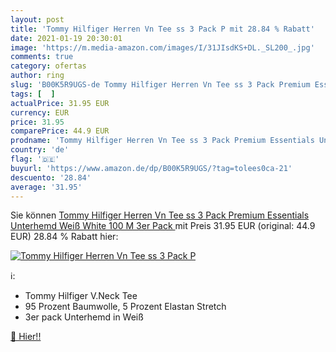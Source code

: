 ```yaml
---
layout: post
title: 'Tommy Hilfiger Herren Vn Tee ss 3 Pack P mit 28.84 % Rabatt'
date: 2021-01-19 20:30:01
image: 'https://m.media-amazon.com/images/I/31JIsdKS+DL._SL200_.jpg'
comments: true
category: ofertas
author: ring
slug: 'B00K5R9UGS-de Tommy Hilfiger Herren Vn Tee ss 3 Pack Premium Essentials...'
tags: [  ]
actualPrice: 31.95 EUR
currency: EUR
price: 31.95
comparePrice: 44.9 EUR
prodname: 'Tommy Hilfiger Herren Vn Tee ss 3 Pack Premium Essentials Unterhemd  Weiß  White 100   M  3er Pack '
country: 'de'
flag: '🇩🇪'
buyurl: 'https://www.amazon.de/dp/B00K5R9UGS/?tag=tolees0ca-21'
descuento: '28.84'
average: '31.95'
---
```


Sie können [Tommy Hilfiger Herren Vn Tee ss 3 Pack Premium Essentials Unterhemd  Weiß  White 100   M  3er Pack ](https://www.amazon.de/dp/B00K5R9UGS/?tag=tolees0ca-21) mit Preis 31.95 EUR (original: 44.9 EUR) 28.84 % Rabatt hier:

[![Tommy Hilfiger Herren Vn Tee ss 3 Pack P](https://m.media-amazon.com/images/I/31JIsdKS+DL._SL200_.jpg)](https://www.amazon.de/dp/B00K5R9UGS/?tag=tolees0ca-21)

ℹ️:

- Tommy Hilfiger V.Neck Tee
- 95 Prozent Baumwolle, 5 Prozent Elastan Stretch
- 3er pack Unterhemd in Weiß

[🛒 Hier!!](https://www.amazon.de/dp/B00K5R9UGS/?tag=tolees0ca-21)
